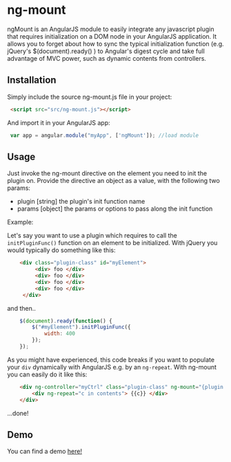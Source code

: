# ng-mount
ngMount is an AngularJS module to easily integrate any javascript plugin that requires initialization on a DOM node 
in your AngularJS application. It allows you to forget about how to sync the typical initialization function 
 (e.g. jQuery's $(document).ready() ) to Angular's digest cycle and take full advantage of MVC power, such as dynamic contents from controllers.

## Installation

Simply include the source ng-mount.js file in your project:

```html
 <script src="src/ng-mount.js"></script>
```

And import it in your AngularJS app:

```javascript
 var app = angular.module("myApp", ['ngMount']); //load module
```
## Usage

Just invoke the ng-mount directive on the element you need to init the plugin on. 
Provide the directive an object as a value, with the following two params:
* plugin [string] the plugin's init function name
* params [object] the params or options to pass along the init function

Example:

Let's say you want to use a plugin which requires to call the `initPluginFunc()` function on an element to be initialized. 
With jQuery you would typically do something like this:

```html
    <div class="plugin-class" id="myElement">
         <div> foo </div>
         <div> foo </div>
         <div> foo </div>
         <div> foo </div>
     </div>
```
and then..
```javascript
    $(document).ready(function() {
        $("#myElement").initPluginFunc({
            width: 400
        });
    });
```

As you might have experienced, this code breaks if you want to populate your `div` dynamically with AngularJS e.g. by an `ng-repeat`.
With ng-mount you can easily do it like this:

```html
    <div ng-controller="myCtrl" class="plugin-class" ng-mount="{plugin: 'initPluginFunc', params:{width:400}}">
        <div ng-repeat="c in contents"> {{c}} </div>
    </div>
```
...done!

## Demo

You can find a demo [here!](http://marco-gagliardi.github.io/ng-mount/)